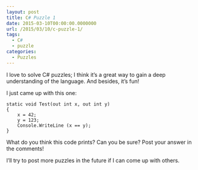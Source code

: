 ```yaml
---
layout: post
title: C# Puzzle 1
date: 2015-03-10T00:00:00.0000000
url: /2015/03/10/c-puzzle-1/
tags:
  - C#
  - puzzle
categories:
  - Puzzles
---
```



I love to solve C# puzzles; I think it’s a great way to gain a deep understanding of the language. And besides, it’s fun!

I just came up with this one:

```
static void Test(out int x, out int y)
{
    x = 42;
    y = 123;
    Console.WriteLine (x == y);
}
```

What do you think this code prints? Can you be sure? Post your answer in the comments!

I’ll try to post more puzzles in the future if I can come up with others.

